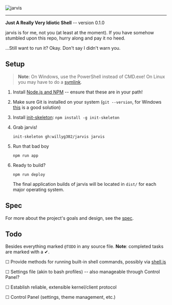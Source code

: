 ![jarvis](https://raw.github.com/willyg302/jarvis/master/media/jarvis-logo.png "Sometimes you have to run before you can walk")

---

**Just A Really Very Idiotic Shell** -- version 0.1.0

jarvis is for me, not you (at least at the moment). If you have somehow stumbled upon this repo, hurry along and pay it no heed.

...Still want to run it? Okay. Don't say I didn't warn you.

## Setup

> **Note**: On Windows, use the PowerShell instead of CMD.exe! On Linux you may have to do a [symlink](https://github.com/rogerwang/node-webkit/wiki/The-solution-of-lacking-libudev.so.0).

1. Install [Node.js and NPM](http://nodejs.org/) -- ensure that these are in your path!

2. Make sure Git is installed on your system (`git --version`, for Windows [this](http://git-scm.com/) is a good solution)

3. Install [init-skeleton](https://github.com/paulmillr/init-skeleton): `npm install -g init-skeleton`

4. Grab jarvis!

   ```
   init-skeleton gh:willyg302/jarvis jarvis
   ```

5. Run that bad boy

   ```
   npm run app
   ```

6. Ready to build?

   ```
   npm run deploy
   ```

   The final application builds of jarvis will be located in `dist/` for each major operating system.

## Spec

For more about the project's goals and design, see the [spec](spec.md).

## Todo

Besides everything marked `@TODO` in any source file. **Note**: completed tasks are marked with a ✔.

☐ Provide methods for running built-in shell commands, possibly via [shell.js](https://github.com/arturadib/shelljs)

☐ Settings file (akin to bash profiles) -- also manageable through Control Panel?

☐ Establish reliable, extensible kernel/client protocol

☐ Control Panel (settings, theme management, etc.)